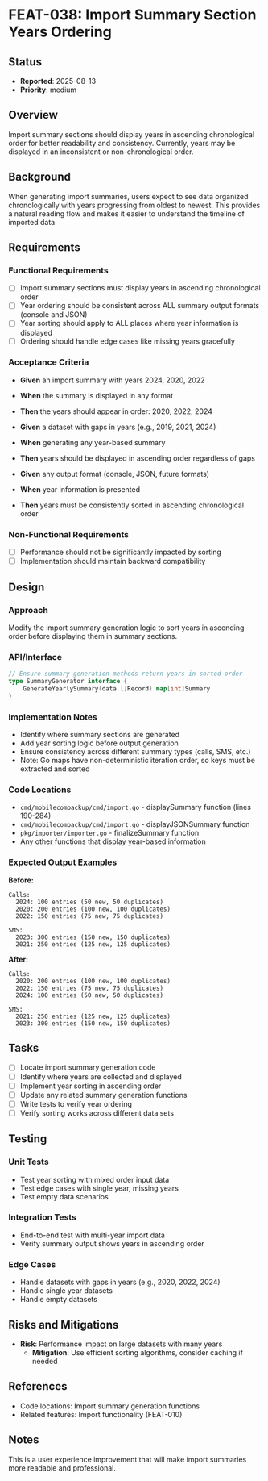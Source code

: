 # FEAT-038: Import Summary Section Years Ordering

## Status
- **Reported**: 2025-08-13
- **Priority**: medium

## Overview
Import summary sections should display years in ascending chronological order for better readability and consistency. Currently, years may be displayed in an inconsistent or non-chronological order.

## Background
When generating import summaries, users expect to see data organized chronologically with years progressing from oldest to newest. This provides a natural reading flow and makes it easier to understand the timeline of imported data.

## Requirements
### Functional Requirements
- [ ] Import summary sections must display years in ascending chronological order
- [ ] Year ordering should be consistent across ALL summary output formats (console and JSON)
- [ ] Year sorting should apply to ALL places where year information is displayed
- [ ] Ordering should handle edge cases like missing years gracefully

### Acceptance Criteria
- **Given** an import summary with years 2024, 2020, 2022
- **When** the summary is displayed in any format
- **Then** the years should appear in order: 2020, 2022, 2024

- **Given** a dataset with gaps in years (e.g., 2019, 2021, 2024)  
- **When** generating any year-based summary
- **Then** years should be displayed in ascending order regardless of gaps

- **Given** any output format (console, JSON, future formats)
- **When** year information is presented
- **Then** years must be consistently sorted in ascending chronological order

### Non-Functional Requirements
- [ ] Performance should not be significantly impacted by sorting
- [ ] Implementation should maintain backward compatibility

## Design
### Approach
Modify the import summary generation logic to sort years in ascending order before displaying them in summary sections.

### API/Interface
```go
// Ensure summary generation methods return years in sorted order
type SummaryGenerator interface {
    GenerateYearlySummary(data []Record) map[int]Summary
}
```

### Implementation Notes
- Identify where summary sections are generated
- Add year sorting logic before output generation  
- Ensure consistency across different summary types (calls, SMS, etc.)
- Note: Go maps have non-deterministic iteration order, so keys must be extracted and sorted

### Code Locations
- `cmd/mobilecombackup/cmd/import.go` - displaySummary function (lines 190-284)
- `cmd/mobilecombackup/cmd/import.go` - displayJSONSummary function  
- `pkg/importer/importer.go` - finalizeSummary function
- Any other functions that display year-based information

### Expected Output Examples
**Before:**
```
Calls:
  2024: 100 entries (50 new, 50 duplicates)
  2020: 200 entries (100 new, 100 duplicates) 
  2022: 150 entries (75 new, 75 duplicates)

SMS:
  2023: 300 entries (150 new, 150 duplicates)
  2021: 250 entries (125 new, 125 duplicates)
```

**After:**
```
Calls:
  2020: 200 entries (100 new, 100 duplicates)
  2022: 150 entries (75 new, 75 duplicates)
  2024: 100 entries (50 new, 50 duplicates)

SMS:
  2021: 250 entries (125 new, 125 duplicates) 
  2023: 300 entries (150 new, 150 duplicates)
```

## Tasks
- [ ] Locate import summary generation code
- [ ] Identify where years are collected and displayed
- [ ] Implement year sorting in ascending order
- [ ] Update any related summary generation functions
- [ ] Write tests to verify year ordering
- [ ] Verify sorting works across different data sets

## Testing
### Unit Tests
- Test year sorting with mixed order input data
- Test edge cases with single year, missing years
- Test empty data scenarios

### Integration Tests
- End-to-end test with multi-year import data
- Verify summary output shows years in ascending order

### Edge Cases
- Handle datasets with gaps in years (e.g., 2020, 2022, 2024)
- Handle single year datasets
- Handle empty datasets

## Risks and Mitigations
- **Risk**: Performance impact on large datasets with many years
  - **Mitigation**: Use efficient sorting algorithms, consider caching if needed

## References
- Code locations: Import summary generation functions
- Related features: Import functionality (FEAT-010)

## Notes
This is a user experience improvement that will make import summaries more readable and professional.